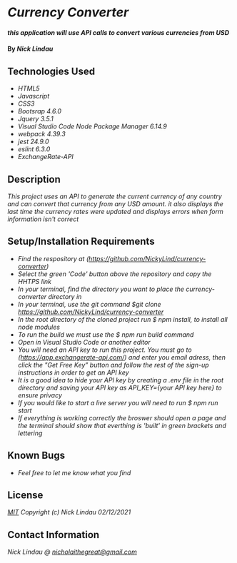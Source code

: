 # _Currency Converter_

#### _this application will use API calls to convert various currencies from USD_

#### By _**Nick Lindau**_

## Technologies Used

* _HTML5_
* _Javascript_
* _CSS3_
* _Bootsrap 4.6.0_
* _Jquery 3.5.1_
* _Visual Studio Code_
_Node Package Manager 6.14.9_
* _webpack 4.39.3_
* _jest 24.9.0_
* _eslint 6.3.0_
* _ExchangeRate-API_

## Description

_This project uses an API to generate the current currency of any country and can convert that currency from any USD amount. it also displays the last time the currency rates were updated and displays errors when form information isn't correct_

## Setup/Installation Requirements

* _Find the respository at (https://github.com/NickyLind/currency-converter)_
* _Select the green 'Code' button above the repository and copy the HHTPS link_
* _In your terminal, find the directory you want to place the currency-converter directory in_
* _In your terminal, use the git command $git clone https://github.com/NickyLind/currency-converter_
* _In the root directory of the cloned project run $ npm install, to install all node modules_
* _To run the build we must use the $ npm run build command_
* _Open in Visual Studio Code or another editor_
* _You will need an API key to run this project. You must go to (https://app.exchangerate-api.com/) and enter you email adress, then click the "Get Free Key" button and follow the rest of the sign-up instructions in order to get an API key_
* _It is a good idea to hide your API key by creating a .env file in the root directory and saving your API key as API\_KEY={your API key here} to ensure privacy_
* _If you would like to start a live server you will need to run $ npm run start_
* _If everything is working correctly the broswer should open a page and the terminal should show that everthing is 'built' in green brackets and lettering_

## Known Bugs

* _Feel free to let me know what you find_


## License

_[MIT](https://choosealicense.com/licenses/mit/)_
 _Copyright (c) Nick Lindau 02/12/2021_

## Contact Information

_Nick Lindau @ <nicholaithegreat@gmail.com>_
